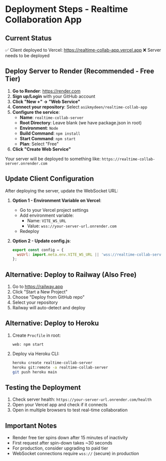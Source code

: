 # Deployment Steps - Realtime Collaboration App

## Current Status
✅ Client deployed to Vercel: https://realtime-collab-app.vercel.app
❌ Server needs to be deployed

## Deploy Server to Render (Recommended - Free Tier)

1. **Go to Render**: https://render.com
2. **Sign up/Login** with your GitHub account
3. **Click "New +" → "Web Service"**
4. **Connect your repository**: Select `asikmydeen/realtime-collab-app`
5. **Configure the service**:
   - **Name**: `realtime-collab-server`
   - **Root Directory**: Leave blank (we have package.json in root)
   - **Environment**: `Node`
   - **Build Command**: `npm install`
   - **Start Command**: `npm start`
   - **Plan**: Select "Free"
6. **Click "Create Web Service"**

Your server will be deployed to something like: `https://realtime-collab-server.onrender.com`

## Update Client Configuration

After deploying the server, update the WebSocket URL:

1. **Option 1 - Environment Variable on Vercel**:
   - Go to your Vercel project settings
   - Add environment variable:
     - Name: `VITE_WS_URL`
     - Value: `wss://your-server-url.onrender.com`
   - Redeploy

2. **Option 2 - Update config.js**:
   ```javascript
   export const config = {
     wsUrl: import.meta.env.VITE_WS_URL || 'wss://realtime-collab-server.onrender.com'
   };
   ```

## Alternative: Deploy to Railway (Also Free)

1. Go to https://railway.app
2. Click "Start a New Project"
3. Choose "Deploy from GitHub repo"
4. Select your repository
5. Railway will auto-detect and deploy

## Alternative: Deploy to Heroku

1. Create `Procfile` in root:
   ```
   web: npm start
   ```

2. Deploy via Heroku CLI:
   ```bash
   heroku create realtime-collab-server
   heroku git:remote -a realtime-collab-server
   git push heroku main
   ```

## Testing the Deployment

1. Check server health: `https://your-server-url.onrender.com/health`
2. Open your Vercel app and check if it connects
3. Open in multiple browsers to test real-time collaboration

## Important Notes

- Render free tier spins down after 15 minutes of inactivity
- First request after spin-down takes ~30 seconds
- For production, consider upgrading to paid tier
- WebSocket connections require `wss://` (secure) in production